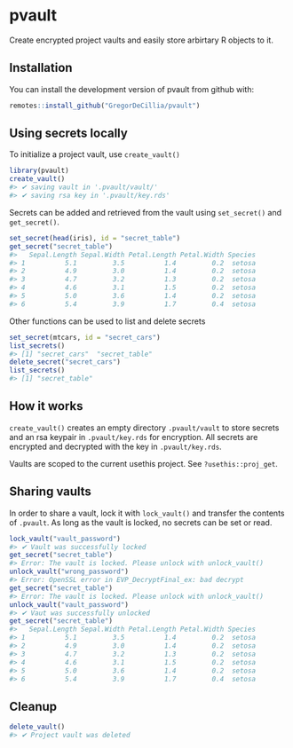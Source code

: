 
<!-- README.md is generated from README.Rmd. Please edit that file -->

# pvault

Create encrypted project vaults and easily store arbirtary R objects to
it.

## Installation

You can install the development version of pvault from github with:

``` r
remotes::install_github("GregorDeCillia/pvault")
```

## Using secrets locally

To initialize a project vault, use `create_vault()`

``` r
library(pvault)
create_vault()
#> ✔ saving vault in '.pvault/vault/'
#> ✔ saving rsa key in '.pvault/key.rds'
```

Secrets can be added and retrieved from the vault using `set_secret()`
and `get_secret()`.

``` r
set_secret(head(iris), id = "secret_table")
get_secret("secret_table")
#>   Sepal.Length Sepal.Width Petal.Length Petal.Width Species
#> 1          5.1         3.5          1.4         0.2  setosa
#> 2          4.9         3.0          1.4         0.2  setosa
#> 3          4.7         3.2          1.3         0.2  setosa
#> 4          4.6         3.1          1.5         0.2  setosa
#> 5          5.0         3.6          1.4         0.2  setosa
#> 6          5.4         3.9          1.7         0.4  setosa
```

Other functions can be used to list and delete secrets

``` r
set_secret(mtcars, id = "secret_cars")
list_secrets()
#> [1] "secret_cars"  "secret_table"
delete_secret("secret_cars")
list_secrets()
#> [1] "secret_table"
```

## How it works

`create_vault()` creates an empty directory `.pvault/vault` to store
secrets and an rsa keypair in `.pvault/key.rds` for encryption. All
secrets are encrypted and decrypted with the key in `.pvault/key.rds`.

Vaults are scoped to the current usethis project. See
`?usethis::proj_get`.

## Sharing vaults

In order to share a vault, lock it with `lock_vault()` and transfer the
contents of `.pvault`. As long as the vault is locked, no secrets can be
set or read.

``` r
lock_vault("vault_password")
#> ✔ Vault was successfully locked
get_secret("secret_table")
#> Error: The vault is locked. Please unlock with unlock_vault()
unlock_vault("wrong_password")
#> Error: OpenSSL error in EVP_DecryptFinal_ex: bad decrypt
get_secret("secret_table")
#> Error: The vault is locked. Please unlock with unlock_vault()
unlock_vault("vault_password")
#> ✔ Vaut was successfully unlocked
get_secret("secret_table")
#>   Sepal.Length Sepal.Width Petal.Length Petal.Width Species
#> 1          5.1         3.5          1.4         0.2  setosa
#> 2          4.9         3.0          1.4         0.2  setosa
#> 3          4.7         3.2          1.3         0.2  setosa
#> 4          4.6         3.1          1.5         0.2  setosa
#> 5          5.0         3.6          1.4         0.2  setosa
#> 6          5.4         3.9          1.7         0.4  setosa
```

## Cleanup

``` r
delete_vault()
#> ✔ Project vault was deleted
```
